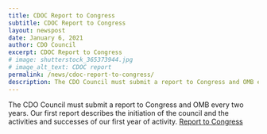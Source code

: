 ```yaml
---
title: CDOC Report to Congress
subtitle: CDOC Report to Congress
layout: newspost
date: January 6, 2021
author: CDO Council
excerpt: CDOC Report to Congress
# image: shutterstock_365373944.jpg
# image_alt_text: CDOC report
permalink: /news/cdoc-report-to-congress/
description: The CDO Council must submit a report to Congress and OMB every two years.  Our first report describes the initiation of the council and the activities and successes of our first year of activity...
---
```


The CDO Council must submit a report to Congress and OMB every two years.  Our first report describes the initiation of the council and the activities and successes of our first year of activity. 
<a href="{{ site.baseurl}}/assets/documents/CDO_Council_Report_to_Congress_OMB.pdf">Report to Congress</a>